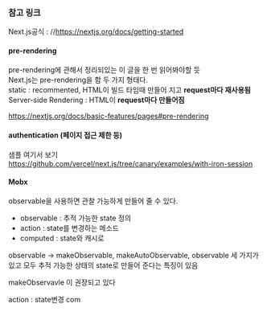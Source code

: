 ### 참고 링크 
Next.js공식 : //https://nextjs.org/docs/getting-started    

#### pre-rendering
pre-rendering에 관해서 정리되있는 이 글을 한 번 읽어봐야할 듯   
Next.js는 pre-rendering을 함 두 가지 형태다.   
static : recommented, HTML이 빌드 타임때 만들어 지고 **request마다 재사용됨**    
Server-side Rendering : HTML이 **request마다 만들어짐**    

https://nextjs.org/docs/basic-features/pages#pre-rendering    

#### authentication (페이지 접근 제한 등)
샘플 여기서 보기    
https://github.com/vercel/next.js/tree/canary/examples/with-iron-session     

#### Mobx

observable을 사용하면 관찰 가능하게 만들어 줄 수 있다.    

- observable : 추적 가능한 state 정의   
- action : state를 변경하는 메소드   
- computed : state와 캐시로    

observable -> makeObservable, makeAutoObservable, observable 세 가지가 있고 모두 추적 가능한 상태의 state로 만들어 준다는 특징이 있음    



makeObservavle 이 권장되고 있다

action : state변경
com
